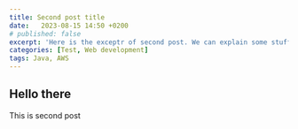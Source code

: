 ```yaml
---
title: Second post title
date:   2023-08-15 14:50 +0200
# published: false
excerpt: 'Here is the exceptr of second post. We can explain some stuff in here and see what happens'
categories: [Test, Web development]
tags: Java, AWS
---
```


## Hello there

This is second post


